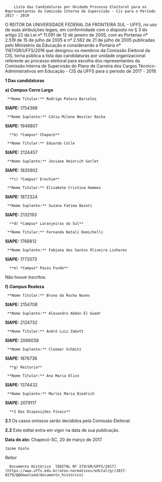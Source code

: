         Lista das Candidaturas por Unidade Processo Eleitoral para os Representantes da Comissão Interna de Supervisão - Cis para o Período 2017 - 2019  

O REITOR DA UNIVERSIDADE FEDERAL DA FRONTEIRA SUL - UFFS, no uso de suas atribuições legais, em conformidade com o disposto no § 3 do artigo 22 da Lei nº 11.091 de 12 de janeiro de 2005, com as Portarias nº 2.519 de 15 de julho de 2005 e nº 2.562 de 21 de julho de 2005 publicadas pelo Ministério da Educação e considerando a Portaria nº 1187/GR/UFFS/2016 que designou os membros da Comissão Eleitoral da CIS, torna pública a lista das candidaturas por unidade organizacional referente ao processo eleitoral para escolha dos representantes da Comissão Interna de Supervisão do Plano de Carreira dos Cargos Técnico-Administrativos em Educação - CIS da UFFS para o período de 2017 - 2019.

  

 **1 Das candidaturas**

  **a) *Campus* Cerro Largo**

     **Nome Titular:** Rodrigo Patera Barcelos

   **SIAPE:** 1754388

     **Nome Suplente:** Cátia Milene Nessler Rocha

   **SIAPE:** 1948807

      **b) *Campus* Chapecó**

     **Nome Titular:** Eduardo Colle

   **SIAPE:** 2124457

     **Nome Suplente:** Josiane Heinrich Garlet

   **SIAPE:** 1835902

      **c) *Campus* Erechim**

     **Nome Titular:** Elisabete Cristina Hammes

   **SIAPE:** 1872324

     **Nome Suplente:** Suzana Fatima Bazoti

   **SIAPE:** 2132193

      **d) *Campus* Laranjeiras do Sul**

     **Nome Titular:** Fernanda Natalí Demichelli

   **SIAPE:** 1768812

     **Nome Suplente:** Fabiana dos Santos Oliveira Linhares

   **SIAPE:** 1772073

      **e) *Campus* Passo Fundo**

 Não houve inscritos.

  **f) *Campus* Realeza**

     **Nome Titular:** Bruno da Rocha Nunes

   **SIAPE:** 2154708

     **Nome Suplente:** Alexandro Abdon El Guedr

   **SIAPE:** 2124732

      

     **Nome Titular:** André Luiz Zabott

   **SIAPE:** 2066038

     **Nome Suplente:** Cleomar Schmitz

   **SIAPE:** 1876736

      **g) Reitoria**

     **Nome Titular:** Ana Maria Olivo

   **SIAPE:** 1374432

     **Nome Suplente:** Marlei Maria Diedrich

   **SIAPE:** 2079117

      **2 Das Disposições Finais**

 **2.1** Os casos omissos serão decididos pela Comissão Eleitoral.

 **2.2** Este edital entra em vigor na data de sua publicação.

   **Data do ato:** Chapecó-SC, 20 de março de 2017.   
 

    Jaime Giolo   
 Reitor 

      Documento Histórico  [EDITAL Nº 279/GR/UFFS/2017](https://www.uffs.edu.br/atos-normativos/edital/gr/2017-0279/@@download/documento_historico)     
      